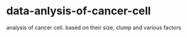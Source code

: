 # data-anlysis-of-cancer-cell
analysis of cancer cell. based on their size, clump and various factors
